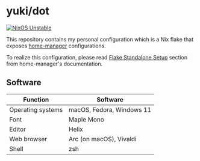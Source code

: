 # yuki/dot

[![NixOS Unstable](https://img.shields.io/badge/NixOS-Unstable-blue.svg?style=flat-square&logo=NixOS&logoColor=white)](https://nixos.org)

This repository contains my personal configuration which is a Nix flake that
exposes [home-manager] configurations. 

To realize this configuration, please read [Flake Standalone Setup][home-manager
standalone flake] section from home-manager's documentation. 

## Software

| Function          | Software                    |
|-------------------|-----------------------------|
| Operating systems | macOS, Fedora, Windows 11   |
| Font              | Maple Mono                  |
| Editor            | Helix                       |
| Web browser       | Arc (on macOS), Vivaldi     |
| Shell             | zsh                         |

[home-manager]: https://rycee.gitlab.io/home-manager/index.html
[home-manager standalone flake]: https://rycee.gitlab.io/home-manager/index.html#sec-flakes-standalone
